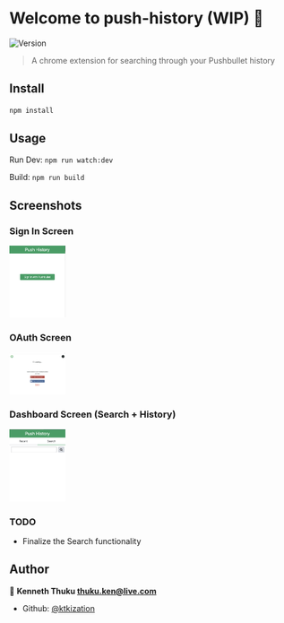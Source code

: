 # Welcome to push-history (WIP) 🚧
![Version](https://img.shields.io/badge/version-1.0.0-blue.svg?cacheSeconds=2592000)

> A chrome extension for searching through your Pushbullet history

## Install

```sh
npm install
```

## Usage
Run Dev: `npm run watch:dev` 

Build: `npm run build` 

## Screenshots
### Sign In Screen
<img src="screenshots/sign_in.png" alt="sign_in_screen" style="width:100px;"/>

### OAuth Screen
<img src="screenshots/oauth.png" alt="oauth_screen" style="width:100px;"/>

### Dashboard Screen (Search + History)
<img src="screenshots/dashboard.png" alt="dashboard_screen" style="width:100px;"/>

### TODO
* Finalize the Search functionality

## Author

👤 **Kenneth Thuku <thuku.ken@live.com>**

* Github: [@ktkization](https://github.com/ktkization)




